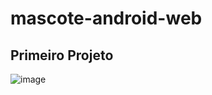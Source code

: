 # mascote-android-web

## Primeiro Projeto

![image](https://user-images.githubusercontent.com/124252118/217488685-ff73296f-bcb7-4153-a9f8-5e25a97f86d9.png)

